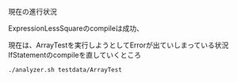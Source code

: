 現在の進行状況

ExpressionLessSquareのcompileは成功、

現在は、ArrayTestを実行しようとしてErrorが出ていしまっている状況
IfStatementのcompileを直していくところ

```shell
./analyzer.sh testdata/ArrayTest
```